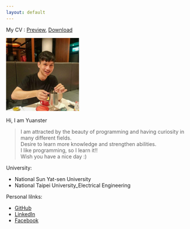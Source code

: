 ```yaml
---
layout: default
---
```


My CV : [Preview](./docs/CV.pdf), <a href="https://github.com/YaoyuanHsu/Yuanster/raw/gh-pages/docs/CV.pdf" target="_self">Download</a>

<img src="index_profile.jpg" alt="drawing" width="200"/>

Hi, I am Yuanster  
> I am attracted by the beauty of programming and having curiosity in many different fields.  
> Desire to learn more knowledge and strengthen abilities.  
> I like programming, so I learn it!!  
> Wish you have a nice day :)  

University:  
  - National Sun Yat-sen University  
  - National Taipei University_Electrical Engineering  

Personal lilnks:
  - [GitHub](https://github.com/YaoyuanHsu)  
  - [LinkedIn](https://www.linkedin.com/in/yaoyuan-hsu/)  
  - [Facebook](https://www.facebook.com/profile.php?id=100000597043596)  
